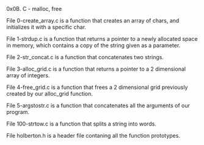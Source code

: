 0x0B. C - malloc, free

File 0-create_array.c is a function that creates an array of chars, and initializes it with a specific char.

File 1-strdup.c is a function that returns a pointer to a newly allocated space in memory, which contains a copy of the string given as a parameter.

File 2-str_concat.c is a function that concatenates two strings.

File 3-alloc_grid.c is a function that returns a pointer to a 2 dimensional array of integers.

File 4-free_grid.c is a function that frees a 2 dimensional grid previously created by our alloc_grid function.

File 5-argstostr.c is a function that concatenates all the arguments of our program.

File 100-strtow.c is a function that splits a string into words.

File holberton.h is a header file contaning all the function prototypes.
